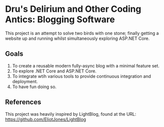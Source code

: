 # Dru's Delirium and Other Coding Antics: Blogging Software

This project is an attempt to solve two birds with one stone; finally getting a website up and running
whilst simultaneously exploring ASP.NET Core.

## Goals

1. To create a reusable modern fully-async blog with a minimal feature set.
2. To explore .NET Core and ASP.NET Core.
3. To integrate wtih various tools to provide continuous integration and deployment.
4. To have fun doing so.

## References
This project was heavily inspired by LightBlog, found at the URL:
https://github.com/EliotJones/LightBlog